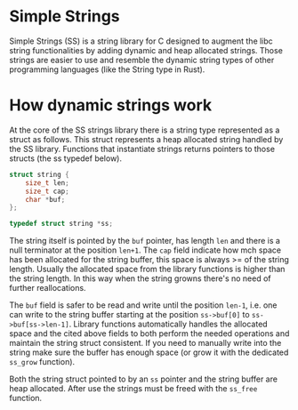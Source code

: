 # Simple Strings

Simple Strings (SS) is a string library for C designed to augment the libc string functionalities by adding dynamic and heap allocated
strings. Those strings are easier to use and resemble the dynamic string types of other programming languages (like the String type in
Rust).

# How dynamic strings work

At the core of the SS strings library there is a string type represented as a struct
as follows. This struct represents a heap allocated string handled by the SS library.
Functions that instantiate strings returns pointers to those structs (the ss typedef 
below).

```c
struct string {
    size_t len;
    size_t cap;
    char *buf;
};

typedef struct string *ss;
```

The string itself is pointed by the `buf` pointer, has length `len` and there is a null 
terminator at the position `len+1`. The `cap` field indicate how mch space has been allocated
for the string buffer, this space is always >= of the string length. Usually the allocated space
from the library functions is higher than the string length. In this way when the string growns
there's no need of further reallocations.

The `buf` field is safer to be read and write until the position `len-1`, i.e. one can write to the
string buffer starting at the position `ss->buf[0]` to `ss->buf[ss->len-1]`. Library functions
automatically handles the allocated space and the cited above fields to both perform the needed
operations and maintain the string struct consistent. If you need to manually write into the string
make sure the buffer has enough space (or grow it with the dedicated `ss_grow` function).

Both the string struct pointed to by an `ss` pointer and the string buffer are heap allocated. After
use the strings must be freed with the `ss_free` function.
